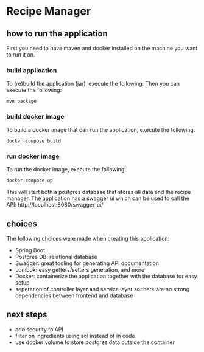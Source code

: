 # Recipe Manager
## how to run the application
First you need to have maven and docker installed on the machine you want to run it on.

### build application
To (re)build the application (jar), execute the following:
Then you can execute the following:
```shell script
mvn package
```

### build docker image
To build a docker image that can run the application, execute the following:
```shell script
docker-compose build
```

### run docker image
To run the docker image, execute the following:
```shell script
docker-compose up
```
This will start both a postgres database that stores all data and the recipe manager.
The application has a swagger ui which can be used to call the API:
http://localhost:8080/swagger-ui/

## choices
The following choices were made when creating this application:
- Spring Boot
- Postgres DB: relational database
- Swagger: great tooling for generating API documentation
- Lombok: easy getters/setters generation, and more
- Docker: containerize the application together with the database for easy setup
- seperation of controller layer and service layer so there are no strong dependencies between frontend and database

## next steps
- add security to API
- filter on ingredients using sql instead of in code
- use docker volume to store postgres data outside the container